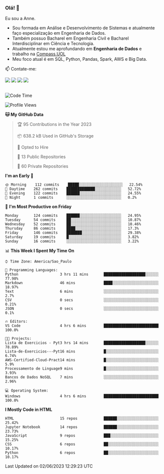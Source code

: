 ### Olá! 👋
Eu sou a Anne. 
- Sou formada em Análise e Desenvolvimento de Sistemas e atualmente faço especialização em Engenharia de Dados.
- Também possuo Bacharel em Engenharia Civil e Bacharel Interdisciplinar em Ciência e Tecnologia.
- Atualmente estou me aprofundando em **Engenharia de Dados** e trabalho na [Compass.UOL](https://compass.uol/pt/home/) 
- Meu foco atual é em SQL, Python, Pandas, Spark, AWS e Big Data.

📫 Contate-me: 

<div>
<a href="https://www.instagram.com/annekarolinefc/" target="_blank"><img src="https://img.shields.io/badge/-Instagram-%23E4405F?style=for-the-badge&logo=instagram&logoColor=white" target="_blank"></a> 
<a href = "mailto:annekarolinefc@gmail.com"><img src="https://img.shields.io/badge/-Gmail-%23333?style=for-the-badge&logo=gmail&logoColor=white" target="_blank"></a>
<a href="https://www.linkedin.com/in/devannekarolinefc/" target="_blank"><img src="https://img.shields.io/badge/-LinkedIn-%230077B5?style=for-the-badge&logo=linkedin&logoColor=white" target="_blank"></a> 
<a href="https://api.whatsapp.com/send?phone=5533991375118&text=Ol%C3%A1%20Anne!%20" target="_blank"><img src="https://img.shields.io/badge/WhatsApp-25D366?style=for-the-badge&logo=whatsapp&logoColor=white" target="_blank"></a>
</div>

  
<!--
  <img align="center" alt="Anne-An" height="30" width="40" src="https://github.com/devicons/devicon/blob/master/icons/angularjs/angularjs-original.svg">
-->

</br>

<!--START_SECTION:waka-->
![Code Time](http://img.shields.io/badge/Code%20Time-185%20hrs%204%20mins-blue)

![Profile Views](http://img.shields.io/badge/Profile%20Views-0-blue)

**🐱 My GitHub Data** 

> 🏆 95 Contributions in the Year 2023
 > 
> 📦 638.2 kB Used in GitHub's Storage 
 > 
> 💼 Opted to Hire
 > 
> 📜 13 Public Repositories 
 > 
> 🔑 60 Private Repositories  
 > 
**I'm an Early 🐤** 

```text
🌞 Morning    112 commits    █████░░░░░░░░░░░░░░░░░░░░   22.54% 
🌇 Daytime    262 commits    █████████████░░░░░░░░░░░░   52.72% 
🌃 Evening    122 commits    ██████░░░░░░░░░░░░░░░░░░░   24.55% 
🌙 Night      1 commits      ░░░░░░░░░░░░░░░░░░░░░░░░░   0.2%

```
📅 **I'm Most Productive on Friday** 

```text
Monday       124 commits    ██████░░░░░░░░░░░░░░░░░░░   24.95% 
Tuesday      54 commits     ██░░░░░░░░░░░░░░░░░░░░░░░   10.87% 
Wednesday    52 commits     ██░░░░░░░░░░░░░░░░░░░░░░░   10.46% 
Thursday     86 commits     ████░░░░░░░░░░░░░░░░░░░░░   17.3% 
Friday       146 commits    ███████░░░░░░░░░░░░░░░░░░   29.38% 
Saturday     19 commits     █░░░░░░░░░░░░░░░░░░░░░░░░   3.82% 
Sunday       16 commits     ░░░░░░░░░░░░░░░░░░░░░░░░░   3.22%

```


📊 **This Week I Spent My Time On** 

```text
⌚︎ Time Zone: America/Sao_Paulo

💬 Programming Languages: 
Python                   3 hrs 11 mins       ███████████████████░░░░░░   77.98% 
Markdown                 46 mins             ████░░░░░░░░░░░░░░░░░░░░░   18.97% 
Text                     6 mins              ░░░░░░░░░░░░░░░░░░░░░░░░░   2.7% 
CSV                      0 secs              ░░░░░░░░░░░░░░░░░░░░░░░░░   0.21% 
JSON                     0 secs              ░░░░░░░░░░░░░░░░░░░░░░░░░   0.1%

🔥 Editors: 
VS Code                  4 hrs 6 mins        █████████████████████████   100.0%

🐱‍💻 Projects: 
Lista de Exercicios - Pyt3 hrs 14 mins       ███████████████████░░░░░░   78.89% 
Lista-de-Exercicios---Pyt16 mins             █░░░░░░░░░░░░░░░░░░░░░░░░   6.74% 
AWS-Certified-Cloud-Pract14 mins             █░░░░░░░░░░░░░░░░░░░░░░░░   5.9% 
Processamento de Linguage9 mins              █░░░░░░░░░░░░░░░░░░░░░░░░   3.93% 
Bancos de Dados NoSQL    7 mins              ░░░░░░░░░░░░░░░░░░░░░░░░░   2.96%

💻 Operating System: 
Windows                  4 hrs 6 mins        █████████████████████████   100.0%

```

**I Mostly Code in HTML** 

```text
HTML                     15 repos            ██████░░░░░░░░░░░░░░░░░░░   25.42% 
Jupyter Notebook         14 repos            ██████░░░░░░░░░░░░░░░░░░░   23.73% 
JavaScript               9 repos             ███░░░░░░░░░░░░░░░░░░░░░░   15.25% 
CSS                      6 repos             ██░░░░░░░░░░░░░░░░░░░░░░░   10.17% 
Python                   6 repos             ██░░░░░░░░░░░░░░░░░░░░░░░   10.17%

```



 Last Updated on 02/06/2023 12:29:23 UTC
<!--END_SECTION:waka-->
  

